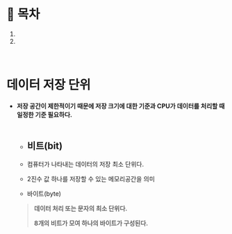 # 🔖 목차

1.
2.

<br/>

# 데이터 저장 단위

  - #### 저장 공간이 제한적이기 때문에 저장 크기에 대한 기준과 CPU가 데이터를 처리할 때 일정한 기준 필요하다.<br/><br/>


	- ## 비트(bit)


	- 컴퓨터가 나타내는 데이터의 저장 최소 단위다.
	- 2진수 값 하나를 저장할 수 있는 메모리공간을 의미


	- 바이트(byte)
	> **데이터 처리 또는 문자의 최소 단위다.**
	> 
	> **8개의 비트가 모여 하나의 바이트가 구성된다.**
